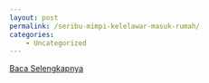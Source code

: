 ```yaml
---
layout: post
permalink: /seribu-mimpi-kelelawar-masuk-rumah/
categories:
    - Uncategorized
---
```


[Baca Selengkapnya](/06)